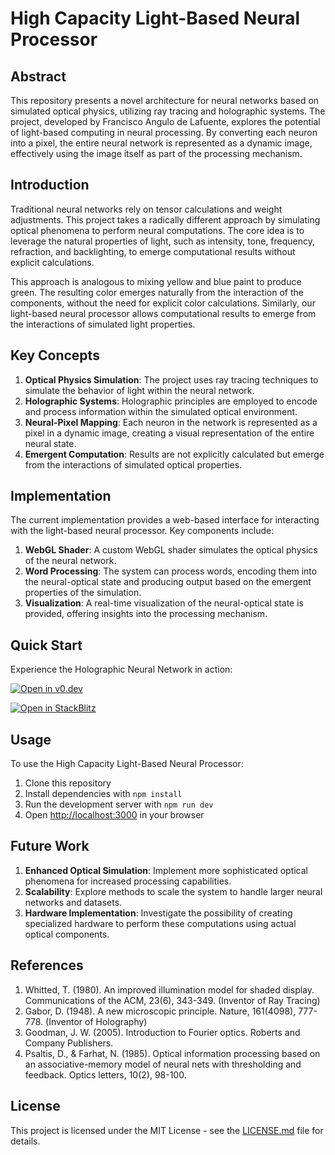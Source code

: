 # High Capacity Light-Based Neural Processor

## Abstract

This repository presents a novel architecture for neural networks based on simulated optical physics, utilizing ray tracing and holographic systems. The project, developed by Francisco Angulo de Lafuente, explores the potential of light-based computing in neural processing. By converting each neuron into a pixel, the entire neural network is represented as a dynamic image, effectively using the image itself as part of the processing mechanism.

## Introduction

Traditional neural networks rely on tensor calculations and weight adjustments. This project takes a radically different approach by simulating optical phenomena to perform neural computations. The core idea is to leverage the natural properties of light, such as intensity, tone, frequency, refraction, and backlighting, to emerge computational results without explicit calculations.

This approach is analogous to mixing yellow and blue paint to produce green. The resulting color emerges naturally from the interaction of the components, without the need for explicit color calculations. Similarly, our light-based neural processor allows computational results to emerge from the interactions of simulated light properties.

## Key Concepts

1. **Optical Physics Simulation**: The project uses ray tracing techniques to simulate the behavior of light within the neural network.
2. **Holographic Systems**: Holographic principles are employed to encode and process information within the simulated optical environment.
3. **Neural-Pixel Mapping**: Each neuron in the network is represented as a pixel in a dynamic image, creating a visual representation of the entire neural state.
4. **Emergent Computation**: Results are not explicitly calculated but emerge from the interactions of simulated optical properties.

## Implementation

The current implementation provides a web-based interface for interacting with the light-based neural processor. Key components include:

1. **WebGL Shader**: A custom WebGL shader simulates the optical physics of the neural network.
2. **Word Processing**: The system can process words, encoding them into the neural-optical state and producing output based on the emergent properties of the simulation.
3. **Visualization**: A real-time visualization of the neural-optical state is provided, offering insights into the processing mechanism.


## Quick Start

Experience the Holographic Neural Network in action:

[![Open in v0.dev](https://encrypted-tbn0.gstatic.com/images?q=tbn:ANd9GcThekLn5dFXm6sKrFe7SRgELQspSJzxhJOlKg&s)](https://v0.dev/chat/joqRyLQLFCZ?b=b_NKysjL6vUa1)

[![Open in StackBlitz](https://developer.stackblitz.com/img/open_in_stackblitz.svg)](https://stackblitz.com/edit/sb1-dewkge?file=README.md) 


## Usage

To use the High Capacity Light-Based Neural Processor:

1. Clone this repository
2. Install dependencies with `npm install`
3. Run the development server with `npm run dev`
4. Open [http://localhost:3000](http://localhost:3000) in your browser

## Future Work

1. **Enhanced Optical Simulation**: Implement more sophisticated optical phenomena for increased processing capabilities.
2. **Scalability**: Explore methods to scale the system to handle larger neural networks and datasets.
3. **Hardware Implementation**: Investigate the possibility of creating specialized hardware to perform these computations using actual optical components.

## References

1. Whitted, T. (1980). An improved illumination model for shaded display. Communications of the ACM, 23(6), 343-349. (Inventor of Ray Tracing)
2. Gabor, D. (1948). A new microscopic principle. Nature, 161(4098), 777-778. (Inventor of Holography)
3. Goodman, J. W. (2005). Introduction to Fourier optics. Roberts and Company Publishers.
4. Psaltis, D., & Farhat, N. (1985). Optical information processing based on an associative-memory model of neural nets with thresholding and feedback. Optics letters, 10(2), 98-100.

## License

This project is licensed under the MIT License - see the [LICENSE.md](LICENSE.md) file for details.
